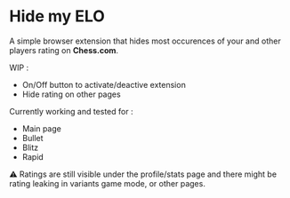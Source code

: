 # Hide my ELO

A simple browser extension that hides most occurences of your and other players rating on **Chess.com**.

WIP :

- On/Off button to activate/deactive extension
- Hide rating on other pages

Currently working and tested for :

- Main page
- Bullet
- Blitz
- Rapid

⚠️ Ratings are still visible under the profile/stats page and there might be rating leaking in variants game mode, or other pages.
